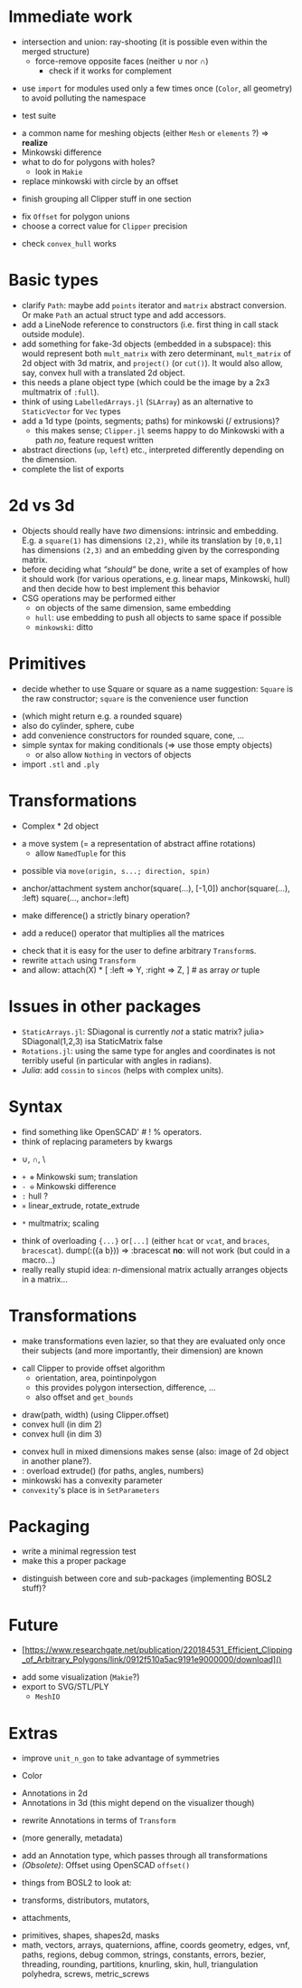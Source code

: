 # Immediate work
 * intersection and union: ray-shooting (it is possible even within the
	 merged structure)
   - force-remove opposite faces (neither ∪ nor ∩)
	 - check if it works for complement
 + use `import` for modules used only a few times once (`Color`, all geometry)
   to avoid polluting the namespace
 * test suite
 - a common name for meshing objects (either `Mesh` or `elements` ?)
   => **realize**
 - Minkowski difference
 - what to do for polygons with holes?
   - look in `Makie`
 - replace minkowski with circle by an offset
 + finish grouping all Clipper stuff in one section
 - fix `Offset` for polygon unions
 - choose a correct value for `Clipper` precision
 * check `convex_hull` works
# Basic types
 - clarify `Path`: maybe add `points` iterator and `matrix` abstract
	 conversion. Or make `Path` an actual struct type and add accessors.
 - add a LineNode reference to constructors
   (i.e. first thing in call stack outside module).
 - add something for fake-3d objects (embedded in a subspace):
   this would represent both `mult_matrix` with zero determinant,
   `mult_matrix` of 2d object with 3d matrix,
   and `project()` (or `cut()`).
   It would also allow, say, convex hull with a translated 2d object.
 - this needs a plane object type (which could be the image by a 2x3
   multmatrix of `:full`).
 - think of using `LabelledArrays.jl` (`SLArray`) as an alternative to
   `StaticVector` for `Vec` types
 - add a 1d type (points, segments; paths) for minkowski (/ extrusions)?
   - this makes sense; `Clipper.jl` seems happy to do Minkowski with a path
   *no*, feature request written
 - abstract directions (`up`, `left`) etc., interpreted differently
   depending on the dimension.
 - complete the list of exports
# 2d vs 3d
 - Objects should really have *two* dimensions: intrinsic and embedding.
 E.g. a `square(1)` has dimensions `(2,2)`, while its translation by
 `[0,0,1]` has dimensions `(2,3)` and an embedding given by the
 corresponding matrix.
 - before deciding what *“should”* be done, write a set of examples of
	 how it should work (for various operations, e.g. linear maps,
	 Minkowski, hull) and then decide how to best implement this behavior
 - CSG operations may be performed either
   * on objects of the same dimension, same embedding
   * `hull`: use embedding to push all objects to same space if possible
   * `minkowski`: ditto
# Primitives
 + decide whether to use Square or square as a name
 suggestion: `Square` is the raw constructor;
 `square` is the convenience user function
  - (which might return e.g. a rounded square)
  - also do cylinder, sphere, cube
 - add convenience constructors for rounded square, cone, …
 - simple syntax for making conditionals (⇒ use those empty objects)
   - or also allow `Nothing` in vectors of objects
 - import `.stl` and `.ply`
# Transformations
 - Complex * 2d object
 * a move system (= a representation of abstract affine rotations)
   - allow `NamedTuple` for this
 - possible via `move(origin, s...; direction, spin)`
 + anchor/attachment system
    anchor(square(…), [-1,0])
    anchor(square(…), :left)
    square(…, anchor=:left)
 - make difference() a strictly binary operation?
 + add a reduce() operator that multiplies all the matrices
 - check that it is easy for the user to define arbitrary `Transform`s.
 - rewrite `attach` using `Transform`
  - and allow:
    attach(X) * [
      :left => Y, :right => Z,
    ] # as array *or* tuple
# Issues in other packages
 - `StaticArrays.jl`: SDiagonal is currently *not* a static matrix?
    julia> SDiagonal(1,2,3) isa StaticMatrix
    false
 - `Rotations.jl`: using the same type for angles and coordinates is not
   terribly useful (in particular with angles in radians).
 - *Julia*: add `cossin` to `sincos` (helps with complex units).
# Syntax
 - find something like OpenSCAD' # ! % operators.
 - think of replacing parameters by kwargs
 +  ∪, ∩, \
 - `+ ⊕` Minkowski sum; translation
 - `- ⊖` Minkowski difference
 - `:` hull ?
 - `×` linear_extrude, rotate_extrude
 + `*` multmatrix; scaling
 - think of overloading `{...}` or`[...]` (either `hcat` or `vcat`,
   and `braces`, `bracescat`).
    dump(:({a b})) => :bracescat
   **no**: will not work (but could in a macro...)
 - really really stupid idea: *n*-dimensional matrix actually arranges
   objects in a matrix...
# Transformations
 - make transformations even lazier, so that they are evaluated only once
   their subjects (and more importantly, their dimension) are known
 * call Clipper to provide offset algorithm
	- orientation, area, pointinpolygon
	- this provides polygon intersection, difference, …
	- also offset and `get_bounds`
 + draw(path, width) (using Clipper.offset)
 + convex hull (in dim 2)
 + convex hull (in dim 3)
 - convex hull in mixed dimensions makes sense
    (also: image of 2d object in another plane?).
 - : overload extrude() (for paths, angles, numbers)
 - minkowski has a convexity parameter
  - `convexity`'s place is in `SetParameters`
# Packaging
 * write a minimal regression test
 * make this a proper package
 - distinguish between core and sub-packages (implementing BOSL2 stuff)?
# Future
 * [https://www.researchgate.net/publication/220184531_Efficient_Clipping_of_Arbitrary_Polygons/link/0912f510a5ac9191e9000000/download]()
 - add some visualization (`Makie`?)
 - export to SVG/STL/PLY
   - `MeshIO`
# Extras
 - improve `unit_n_gon` to take advantage of symmetries
 + Color
 - Annotations in 2d
 - Annotations in 3d (this might depend on the visualizer though)
 * rewrite Annotations in terms of `Transform`
 + (more generally, metadata)
 - add an Annotation type, which passes through all transformations
 - *(Obsolete)*: Offset using OpenSCAD `offset()`
 * things from BOSL2 to look at:
 - transforms, distributors, mutators,
 + attachments,
 - primitives, shapes, shapes2d, masks
 - math, vectors, arrays, quaternions, affine, coords
geometry, edges, vnf, paths, regions, debug
common, strings, constants, errors,
bezier, threading, rounding, partitions, knurling, skin, hull,
triangulation
polyhedra, screws, metric\_screws
